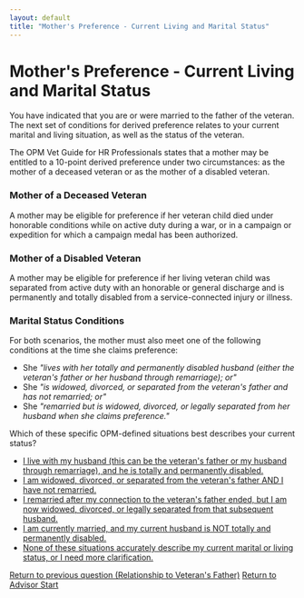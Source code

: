 ```yaml
---
layout: default
title: "Mother's Preference - Current Living and Marital Status"
---
```


# Mother's Preference - Current Living and Marital Status

You have indicated that you are or were married to the father of the veteran. The next set of conditions for derived preference relates to your current marital and living situation, as well as the status of the veteran.

The OPM Vet Guide for HR Professionals states that a mother may be entitled to a 10-point derived preference under two circumstances: as the mother of a deceased veteran or as the mother of a disabled veteran.

### Mother of a Deceased Veteran

A mother may be eligible for preference if her veteran child died under honorable conditions while on active duty during a war, or in a campaign or expedition for which a campaign medal has been authorized.

### Mother of a Disabled Veteran

A mother may be eligible for preference if her living veteran child was separated from active duty with an honorable or general discharge and is permanently and totally disabled from a service-connected injury or illness.

### Marital Status Conditions

For both scenarios, the mother must also meet one of the following conditions at the time she claims preference:
*   She *"lives with her totally and permanently disabled husband (either the veteran's father or her husband through remarriage); or"*
*   She *"is widowed, divorced, or separated from the veteran's father and has not remarried; or"*
*   She *"remarried but is widowed, divorced, or legally separated from her husband when she claims preference."*

Which of these specific OPM-defined situations best describes your current status?

*   [I live with my husband (this can be the veteran's father or my husband through remarriage), and he is totally and permanently disabled.](./eligible_xp_derived_mother.md)
*   [I am widowed, divorced, or separated from the veteran's father AND I have not remarried.](./eligible_xp_derived_mother.md)
*   [I remarried after my connection to the veteran's father ended, but I am now widowed, divorced, or legally separated from that subsequent husband.](./eligible_xp_derived_mother.md)
*   [I am currently married, and my current husband is NOT totally and permanently disabled.](./ineligible_derived_mother_currentmarital.md)
*   [None of these situations accurately describe my current marital or living status, or I need more clarification.](./derived_mother_clarify_currentmarital.md)

[Return to previous question (Relationship to Veteran's Father)](./derived_mother_common_fatherinfo.md)
[Return to Advisor Start](./start.md)
